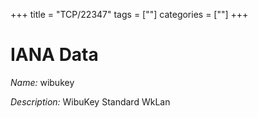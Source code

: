 +++
title = "TCP/22347"
tags = [""]
categories = [""]
+++

# IANA Data

_Name:_ wibukey

_Description:_ WibuKey Standard WkLan

